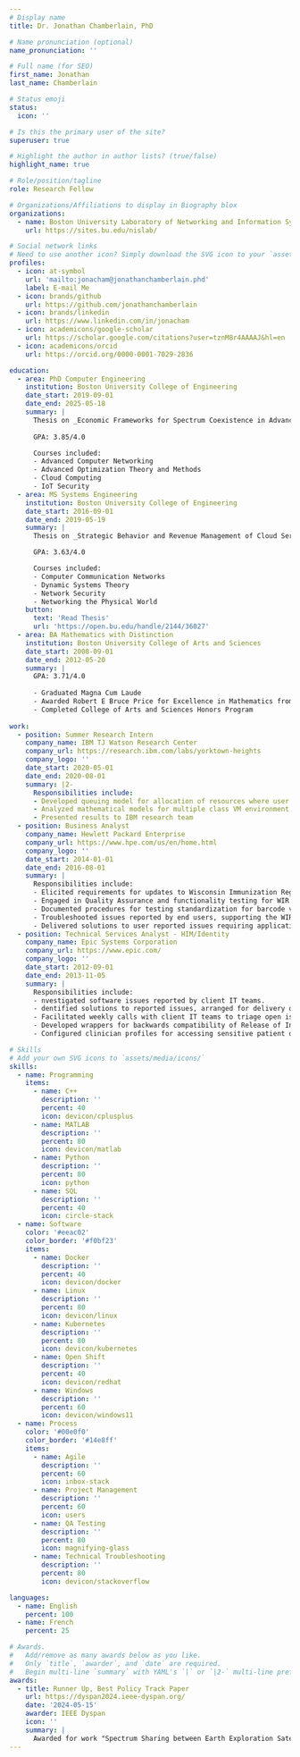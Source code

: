 ```yaml
---
# Display name
title: Dr. Jonathan Chamberlain, PhD

# Name pronunciation (optional)
name_pronunciation: ''

# Full name (for SEO)
first_name: Jonathan
last_name: Chamberlain

# Status emoji
status:
  icon: ''

# Is this the primary user of the site?
superuser: true

# Highlight the author in author lists? (true/false)
highlight_name: true

# Role/position/tagline
role: Research Fellow

# Organizations/Affiliations to display in Biography blox
organizations:
  - name: Boston University Laboratory of Networking and Information Systems
    url: https://sites.bu.edu/nislab/

# Social network links
# Need to use another icon? Simply download the SVG icon to your `assets/media/icons/` folder.
profiles:
  - icon: at-symbol
    url: 'mailto:jonacham@jonathanchamberlain.phd'
    label: E-mail Me
  - icon: brands/github
    url: https://github.com/jonathanchamberlain
  - icon: brands/linkedin
    url: https://www.linkedin.com/in/jonacham
  - icon: academicons/google-scholar
    url: https://scholar.google.com/citations?user=tznM8r4AAAAJ&hl=en
  - icon: academicons/orcid
    url: https://orcid.org/0000-0001-7029-2836

education:
  - area: PhD Computer Engineering
    institution: Boston University College of Engineering
    date_start: 2019-09-01
    date_end: 2025-05-18
    summary: |
      Thesis on _Economic Frameworks for Spectrum Coexistence in Advanced Wireless Networks_. Supervised by [Prof David Starobinski](https://people.bu.edu/staro/). Presented papers at 2 IEEE conferences with one Best Paper Runner Up accolade, one accepted ACM conference paper, and co-author with significant contributions on a third upcoming IEEE conference paper. Additional contributions published in 2 Operations Research Letters papers, 1 IEEE JSAC paper, and two pending publications.
      
      GPA: 3.85/4.0

      Courses included:
      - Advanced Computer Networking
      - Advanced Optimization Theory and Methods
      - Cloud Computing
      - IoT Security
  - area: MS Systems Engineering
    institution: Boston University College of Engineering
    date_start: 2016-09-01
    date_end: 2019-05-19
    summary: |
      Thesis on _Strategic Behavior and Revenue Management of Cloud Services with Reservation-Based Preemption of Customer Instances_. Supervised by Prof. Starobinski. Contributions extended in subsequent European Journal of Operations Research article.

      GPA: 3.63/4.0

      Courses included:
      - Computer Communication Networks
      - Dynamic Systems Theory
      - Network Security
      - Networking the Physical World
    button:
      text: 'Read Thesis'
      url: 'https://open.bu.edu/handle/2144/36027'
  - area: BA Mathematics with Distinction
    institution: Boston University College of Arts and Sciences
    date_start: 2008-09-01
    date_end: 2012-05-20
    summary: |
      GPA: 3.71/4.0
      
      - Graduated Magna Cum Laude
      - Awarded Robert E Bruce Price for Excellence in Mathematics from Department of Mathematics
      - Completed College of Arts and Sciences Honors Program 
     
work:
  - position: Summer Research Intern
    company_name: IBM TJ Watson Research Center 
    company_url: https://research.ibm.com/labs/yorktown-heights
    company_logo: ''
    date_start: 2020-05-01
    date_end: 2020-08-01
    summary: |2-
      Responsibilities include:
      - Developed queuing model for allocation of resources where user agents choose from multiple Virtual Machine (VM) types.
      - Analyzed mathematical models for multiple class VM environment where customers prioritize fastest time to completion.
      - Presented results to IBM research team
  - position: Business Analyst 
    company_name: Hewlett Packard Enterprise
    company_url: https://www.hpe.com/us/en/home.html
    company_logo: ''
    date_start: 2014-01-01
    date_end: 2016-08-01
    summary: |
      Responsibilities include:
      - Elicited requirements for updates to Wisconsin Immunization Registry (WIR) web application.
      - Engaged in Quality Assurance and functionality testing for WIR application updates.
      - Documented procedures for testing standardization for barcode vaccine entry and data exchange mass import workflows.
      - Troubleshooted issues reported by end users, supporting the WIR Help Desk as Level 2 support.
      - Delivered solutions to user reported issues requiring application updates.
  - position: Technical Services Analyst - HIM/Identity
    company_name: Epic Systems Corporation
    company_url: https://www.epic.com/
    company_logo: ''
    date_start: 2012-09-01
    date_end: 2013-11-05
    summary: |
      Responsibilities include:
      - nvestigated software issues reported by client IT teams.
      - dentified solutions to reported issues, arranged for delivery of resolutions requiring software updates.
      - Facilitated weekly calls with client IT teams to triage open issues list and keep clients informed of open issues investigation.
      - Developed wrappers for backwards compatibility of Release of Information module print groups in future software releases.
      - Configured clinician profiles for accessing sensitive patient data to ensure proper access and auditing.

# Skills
# Add your own SVG icons to `assets/media/icons/`
skills:
  - name: Programming
    items:
      - name: C++
        description: ''
        percent: 40
        icon: devicon/cplusplus
      - name: MATLAB
        description: ''
        percent: 80
        icon: devicon/matlab
      - name: Python
        description: ''
        percent: 80
        icon: python
      - name: SQL
        description: ''
        percent: 40
        icon: circle-stack
  - name: Software
    color: '#eeac02'
    color_border: '#f0bf23'
    items:
      - name: Docker
        description: ''
        percent: 40
        icon: devicon/docker
      - name: Linux
        description: ''
        percent: 80
        icon: devicon/linux
      - name: Kubernetes
        description: ''
        percent: 80
        icon: devicon/kubernetes
      - name: Open Shift
        description: ''
        percent: 40
        icon: devicon/redhat
      - name: Windows
        description: ''
        percent: 60
        icon: devicon/windows11
  - name: Process
    color: '#00e0f0'
    color_border: '#14e8ff'
    items:
      - name: Agile
        description: ''
        percent: 60
        icon: inbox-stack
      - name: Project Management
        description: ''
        percent: 60
        icon: users
      - name: QA Testing
        description: ''
        percent: 80
        icon: magnifying-glass
      - name: Technical Troubleshooting
        description: ''
        percent: 80
        icon: devicon/stackoverflow

languages:
  - name: English
    percent: 100
  - name: French
    percent: 25

# Awards.
#   Add/remove as many awards below as you like.
#   Only `title`, `awarder`, and `date` are required.
#   Begin multi-line `summary` with YAML's `|` or `|2-` multi-line prefix and indent 2 spaces below.
awards:
  - title: Runner Up, Best Policy Track Paper 
    url: https://dyspan2024.ieee-dyspan.org/
    date: '2024-05-15'
    awarder: IEEE Dyspan
    icon: ''
    summary: |
      Awarded for work "Spectrum Sharing between Earth Exploration Satellite and Commercial Services: An Economic Feasibility Analysis", presented at the 2024 International Symposium on Dynamic Spectrum Access Networks (DySpan), a conference of the IEEE Communications Society. The paper was joint work with my thesis advisor Prof. David Starobinski (Boston University NISLAB) and Prof. Joel Johnson (Ohio State ElectroScience Labratory)
---
```

